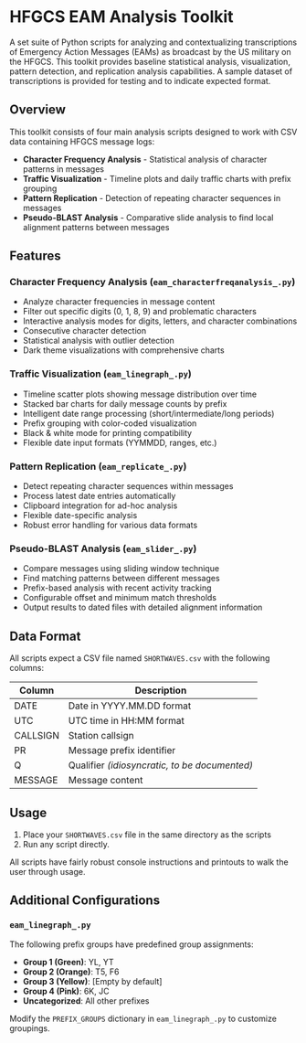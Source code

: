 # HFGCS EAM Analysis Toolkit

A set suite of Python scripts for analyzing and contextualizing transcriptions of Emergency Action Messages (EAMs) as broadcast by the US military on the HFGCS. This toolkit provides baseline statistical analysis, visualization, pattern detection, and replication analysis capabilities. A sample dataset of transcriptions is provided for testing and to indicate expected format.

## Overview

This toolkit consists of four main analysis scripts designed to work with CSV data containing HFGCS message logs:

- **Character Frequency Analysis** - Statistical analysis of character patterns in messages
- **Traffic Visualization** - Timeline plots and daily traffic charts with prefix grouping
- **Pattern Replication** - Detection of repeating character sequences in messages
- **Pseudo-BLAST Analysis** - Comparative slide analysis to find local alignment patterns between messages

## Features

### Character Frequency Analysis (`eam_characterfreqanalysis_.py`)
- Analyze character frequencies in message content
- Filter out specific digits (0, 1, 8, 9) and problematic characters
- Interactive analysis modes for digits, letters, and character combinations
- Consecutive character detection
- Statistical analysis with outlier detection
- Dark theme visualizations with comprehensive charts

### Traffic Visualization (`eam_linegraph_.py`)
- Timeline scatter plots showing message distribution over time
- Stacked bar charts for daily message counts by prefix
- Intelligent date range processing (short/intermediate/long periods)
- Prefix grouping with color-coded visualization
- Black & white mode for printing compatibility
- Flexible date input formats (YYMMDD, ranges, etc.)

### Pattern Replication (`eam_replicate_.py`)
- Detect repeating character sequences within messages
- Process latest date entries automatically
- Clipboard integration for ad-hoc analysis
- Flexible date-specific analysis
- Robust error handling for various data formats

### Pseudo-BLAST Analysis (`eam_slider_.py`)
- Compare messages using sliding window technique
- Find matching patterns between different messages
- Prefix-based analysis with recent activity tracking
- Configurable offset and minimum match thresholds
- Output results to dated files with detailed alignment information

## Data Format

All scripts expect a CSV file named `SHORTWAVES.csv` with the following columns:

| Column | Description |
|--------|-------------|
| DATE | Date in YYYY.MM.DD format |
| UTC | UTC time in HH:MM format |
| CALLSIGN | Station callsign |
| PR | Message prefix identifier |
| Q | Qualifier _(idiosyncratic, to be documented)_ |
| MESSAGE | Message content |

## Usage

1. Place your `SHORTWAVES.csv` file in the same directory as the scripts
2. Run any script directly.
   
All scripts have fairly robust console instructions and printouts to walk the user through usage.


## Additional Configurations
### `eam_linegraph_.py`
The following prefix groups have predefined group assignments:

- **Group 1 (Green)**: YL, YT
- **Group 2 (Orange)**: T5, F6  
- **Group 3 (Yellow)**: [Empty by default]
- **Group 4 (Pink)**: 6K, JC
- **Uncategorized**: All other prefixes

Modify the `PREFIX_GROUPS` dictionary in `eam_linegraph_.py` to customize groupings.
